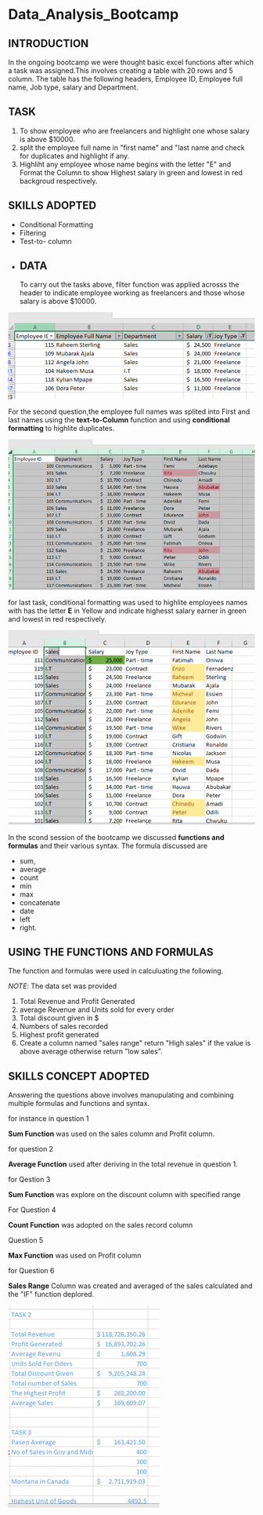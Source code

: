 # Data_Analysis_Bootcamp 
## INTRODUCTION
In the ongoing bootcamp we were thought basic excel functions after which a task was assigned.This involves creating a table with 20 rows and 5 column. The table has the following headers, Employee ID, Employee full name, Job type, salary and Department.
## TASK
1.  To show employee who are freelancers and highlight one whose salary is above $10000.
2.  split the employee full name in "first name" and "last name and check for duplicates and highlight if any.
3.  Highliht any employee whose name begins with the letter "E" and Format the Column to show Highest salary in green and lowest in red backgroud respectively.
  ## SKILLS ADOPTED
- Conditional Formatting
- Filtering
- Test-to- column
- ## DATA
  To carry out the tasks above, filter function was applied acrosss the header to indicate employee working as freelancers and those whose salary is above $10000.

![](Screenshot_task1.png)

For the second question,the employee full names was splited into First and last names using the **text-to-Column** function and using **conditional formatting** to highlite duplicates.

![](task2.png)

for last task, conditional formatting was used to highlite employees names with has the letter **E** in Yellow and indicate highesst salary earner in green and lowest in red respectively.

![](task3.png)

In the scond session of the bootcamp we discussed **functions and formulas**
and their various syntax. The formula discussed are 
- sum,
- average
- count
- min
- max
- concatenate
- date 
- left
- right.

## USING THE FUNCTIONS AND FORMULAS
The function and formulas were used in calculuating the following.

_NOTE_:  The data set was provided

1. Total Revenue and Profit Generated
2. average Revenue and Units sold for every order
3. Total discount given in $
4. Numbers of sales recorded
5. Highest profit generated
6. Create a column named "sales range" return "High sales" if the value is above average otherwise return "low sales".
   
## SKILLS CONCEPT ADOPTED
Answering the questions above  involves manupulating and combining multiple formulas and functions and syntax.

for instance in question 1

 **Sum Function** was used on the sales column and Profit column.
 
 for question 2
 
 **Average Function** used after deriving in the total revenue in question 1.
 
 for Qestion 3

 **Sum Function** was explore on the discount column with specified range

 For Question 4

 **Count Function** was adopted on the sales record column

 Question 5

 **Max Function** was used on Profit column
 
 for Question 6

**Sales Range** Column was created and averaged of the sales calculated and the "IF" function deplored.


![](task4.png)
 
   




  
